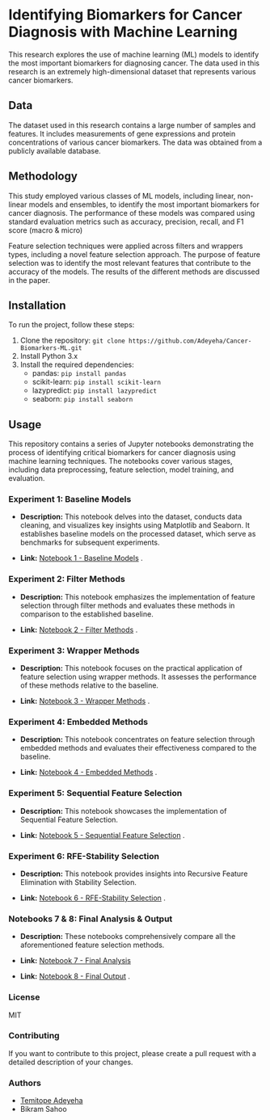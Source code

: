 # Identifying Biomarkers for Cancer Diagnosis with Machine Learning
This research explores the use of machine learning (ML) models to identify the most important biomarkers for diagnosing cancer. The data used in this research is an extremely high-dimensional dataset that represents various cancer biomarkers.

## Data
The dataset used in this research contains a large number of samples and features. It includes measurements of gene expressions and protein concentrations of various cancer biomarkers. The data was obtained from a publicly available database.

## Methodology
This study employed various classes of ML models, including linear, non-linear models and ensembles, to identify the most important biomarkers for cancer diagnosis. The performance of these models was compared using standard evaluation metrics such as accuracy, precision, recall, and F1 score (macro & micro)

Feature selection techniques were applied across filters and wrappers types, including a novel feature selection approach. The purpose of feature selection was to identify the most relevant features that contribute to the accuracy of the models. The results of the different methods are discussed in the paper.

## Installation
To run the project, follow these steps:

1. Clone the repository: `git clone https://github.com/Adeyeha/Cancer-Biomarkers-ML.git`
2. Install Python 3.x
3. Install the required dependencies:
   - pandas: `pip install pandas`
   - scikit-learn: `pip install scikit-learn`
   - lazypredict: `pip install lazypredict`
   - seaborn: `pip install seaborn`


<!-- ### Results
The results of this study show that certain ML models, such as Logistic Regression and support vector machines, perform better in identifying the most important biomarkers for cancer diagnosis. The results also show that the novel filtering approach outperformed the traditional feature selection methods in certain cases.

### Conclusion
In conclusion, this research demonstrates the effectiveness of using ML models to identify important biomarkers for cancer diagnosis. The results of this study can be used to develop more accurate diagnostic tools for cancer. The paper highlights the importance of feature selection and the effectiveness of the novel filtering approach used in this research. -->

<!-- ## Usage
The Jupyter notebooks in this repository demonstrates the process of identifying important biomarkers for cancer diagnosis using machine learning. It includes data preprocessing, feature selection, model training and evaluation.

---

### Experiment 1: Baseline Models

- **Description:** This notebook explores the dataset, performs data cleaning, and visualizes key insights using Matplotlib and Seaborn. It implements baseline models on the processed dataset to serve as a benchmark for the remaining experiments.

- **Link:** [Notebook 1 - Baseline Models](link-to-notebook-1.ipynb)

---

### Experiment 2: Filter Methods

- **Description:** This notebook focuses on the implementation of feature selection - filter category and evaluates the methods used against the baseline.

- **Link:** [Notebook 2 - Filter Methods](link-to-notebook-2.ipynb)

---

### Experiment 3: Wrapper Methods

- **Description:** This notebook focuses on the implementation of feature selection - Wrapper category and evaluates the methods used against the baseline.

- **Link:** [Notebook 3 - Wrapper Methods](link-to-notebook-3.ipynb)

---

### Experiment 4: Embedded Methods

- **Description:** This notebook focuses on the implementation of feature selection - Embedded category and evaluates the methods used against the baseline.

- **Link:** [Notebook 4 - Embedded Methods](link-to-notebook-4.ipynb)

---

### Experiment 5: Sequential Feature Selection

- **Description:** This notebook focuses on the implementation of Sequential Feature Selection.

- **Link:** [Notebook 5 - Sequential Feature Selection](link-to-notebook-5.ipynb)

---

### Experiment 6: RFE-Stability Selection

- **Description:** This notebook focuses on the implementation of Recursive Feature Elimination with Stability Selection.

- **Link:** [Notebook 6 - RFE-Stability Selection](link-to-notebook-6.ipynb)

---

### Notebooks 7 & 8: Final Analysis & Output

- **Description:** This notebook comprehensively compares all aforementioned feature selection methods.

- **Link:** [Notebook 7 - Final Analysis](link-to-notebook-6.ipynb)
- **Link:** [Notebook 8 - Final Output](link-to-notebook-6.ipynb)

--- -->
## Usage

This repository contains a series of Jupyter notebooks demonstrating the process of identifying critical biomarkers for cancer diagnosis using machine learning techniques. The notebooks cover various stages, including data preprocessing, feature selection, model training, and evaluation.

### Experiment 1: Baseline Models

- **Description:** This notebook delves into the dataset, conducts data cleaning, and visualizes key insights using Matplotlib and Seaborn. It establishes baseline models on the processed dataset, which serve as benchmarks for subsequent experiments.

- **Link:** [Notebook 1 - Baseline Models](https://github.com/Adeyeha/Cancer-Biomarkers-ML/blob/master/Baseline%20Models.ipynb) .

### Experiment 2: Filter Methods

- **Description:** This notebook emphasizes the implementation of feature selection through filter methods and evaluates these methods in comparison to the established baseline.

- **Link:** [Notebook 2 - Filter Methods](https://github.com/Adeyeha/Cancer-Biomarkers-ML/blob/master/Filter%20Methods.ipynb) .

### Experiment 3: Wrapper Methods

- **Description:** This notebook focuses on the practical application of feature selection using wrapper methods. It assesses the performance of these methods relative to the baseline.

- **Link:** [Notebook 3 - Wrapper Methods](https://github.com/Adeyeha/Cancer-Biomarkers-ML/blob/master/Wrapper%20Methods.ipynb) .

### Experiment 4: Embedded Methods

- **Description:** This notebook concentrates on feature selection through embedded methods and evaluates their effectiveness compared to the baseline.

- **Link:** [Notebook 4 - Embedded Methods](https://github.com/Adeyeha/Cancer-Biomarkers-ML/blob/master/Embedded%20Methods.ipynb) .

### Experiment 5: Sequential Feature Selection

- **Description:** This notebook showcases the implementation of Sequential Feature Selection.

- **Link:** [Notebook 5 - Sequential Feature Selection](https://github.com/Adeyeha/Cancer-Biomarkers-ML/blob/master/%20Sequential%20Feature%20Selection.ipynb) .

### Experiment 6: RFE-Stability Selection

- **Description:** This notebook provides insights into Recursive Feature Elimination with Stability Selection.

- **Link:** [Notebook 6 - RFE-Stability Selection](https://github.com/Adeyeha/Cancer-Biomarkers-ML/blob/master/RFE-Stability%20Selection.ipynb) .


### Notebooks 7 & 8: Final Analysis & Output

- **Description:** These notebooks comprehensively compare all the aforementioned feature selection methods.

- **Link:** [Notebook 7 - Final Analysis](https://github.com/Adeyeha/Cancer-Biomarkers-ML/blob/master/Final%20Analysis.ipynb)
- **Link:** [Notebook 8 - Final Output](https://github.com/Adeyeha/Cancer-Biomarkers-ML/blob/master/Final%20Output.ipynb) .

### License
MIT

### Contributing
If you want to contribute to this project, please create a pull request with a detailed description of your changes.

### Authors
- [Temitope Adeyeha](https://github.com/Adeyeha)
- Bikram Sahoo

